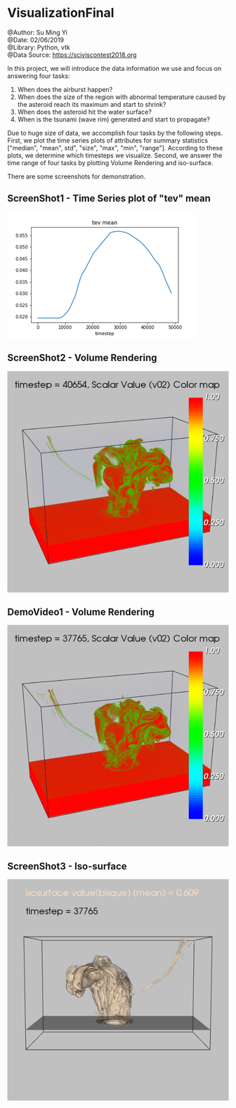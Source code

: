 # VisualizationFinal
@Author: Su Ming Yi <br />
@Date: 02/06/2019 <br />
@Library: Python, vtk <br />
@Data Source: https://sciviscontest2018.org <br />

In this project, we will introduce the data information we use and focus on answering four tasks:
1. When does the airburst happen? 
2. When does the size of the region with abnormal temperature caused by the asteroid reach its maximum and start to shrink?
3. When does the asteroid hit the water surface? 
4. When is the tsunami (wave rim) generated and start to propagate?

Due to huge size of data, we accomplish four tasks by the following steps.
First, we plot the time series plots of attributes for summary statistics ["median", "mean", std", "size", "max", "min", "range"].
According to these plots, we determine which timesteps we visualize.
Second, we answer the time range of four tasks by plotting Volume Rendering and iso-surface.

There are some screenshots for demonstration.

## ScreenShot1 - Time Series plot of "tev" mean
!["ScreenShot1"](https://github.com/bettle123/VisualizationFinal/blob/master/plots/yC31/series/tev/tev_mean.png)

## ScreenShot2 - Volume Rendering
!["ScreenShot2"](https://github.com/bettle123/VisualizationFinal/blob/master/plots/yA31/v_r/v02/v02_t_40654.png)

## DemoVideo1 - Volume Rendering
!["DemoVideo1"](https://github.com/bettle123/VisualizationFinal/blob/master/plots/yA31/v_r/v02/v_r_gif.gif)

## ScreenShot3 - Iso-surface
!["ScreenShot3"](https://github.com/bettle123/VisualizationFinal/blob/master/plots/yA31/ios/v02/v02_t_37765.png)


